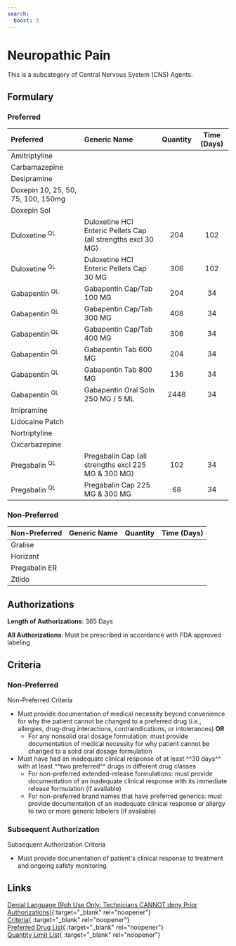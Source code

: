 ```yaml
---
search:
  boost: 3
---
```


# Neuropathic Pain

This is a subcategory of Central Nervous System (CNS) Agents.

## Formulary

### Preferred

| Preferred                          | Generic Name                                                  | Quantity | Time (Days) |
| :--------------------------------- | :------------------------------------------------------------ | :------: | :---------: |
| Amitriptyline                      |                                                               |          |             |
| Carbamazepine                      |                                                               |          |             |
| Desipramine                        |                                                               |          |             |
| Doxepin 10, 25, 50, 75, 100, 150mg |                                                               |          |             |
| Doxepin Sol                        |                                                               |          |             |
| Duloxetine <sup>QL</sup>           | Duloxetine HCI Enteric Pellets Cap (all strengths excl 30 MG) |   204    |     102     |
| Duloxetine <sup>QL</sup>           | Duloxetine HCI Enteric Pellets Cap 30 MG                      |   306    |     102     |
| Gabapentin <sup>QL</sup>           | Gabapentin Cap/Tab 100 MG                                     |   204    |     34      |
| Gabapentin <sup>QL</sup>           | Gabapentin Cap/Tab 300 MG                                     |   408    |     34      |
| Gabapentin <sup>QL</sup>           | Gabapentin Cap/Tab 400 MG                                     |   306    |     34      |
| Gabapentin <sup>QL</sup>           | Gabapentin Tab 600 MG                                         |   204    |     34      |
| Gabapentin <sup>QL</sup>           | Gabapentin Tab 800 MG                                         |   136    |     34      |
| Gabapentin <sup>QL</sup>           | Gabapentin Oral Soln 250 MG / 5 ML                            |   2448   |     34      |
| Imipramine                         |                                                               |          |             |
| Lidocaine Patch                    |                                                               |          |             |
| Nortriptyline                      |                                                               |          |             |
| Oxcarbazepine                      |                                                               |          |             |
| Pregabalin <sup>QL</sup>           | Pregabalin Cap (all strengths excl 225 MG & 300 MG)           |   102    |     34      |
| Pregabalin <sup>QL</sup>           | Pregabalin Cap 225 MG & 300 MG                                |    68    |     34      |

### Non-Preferred

| Non-Preferred | Generic Name | Quantity | Time (Days) |
| :------------ | :----------- | :------: | :---------: |
| Gralise       |              |          |             |
| Horizant      |              |          |             |
| Pregabalin ER |              |          |             |
| Ztlido        |              |          |             |

## Authorizations

**Length of Authorizations**: 365 Days

**All Authorizations**: Must be prescribed in accordance with FDA approved labeling

## Criteria

### Non-Preferred

Non-Preferred Criteria

- Must provide documentation of medical necessity beyond convenience for why the patient cannot be changed to a preferred drug (i.e., allergies, drug-drug interactions, contraindications, or intolerances) **OR**
    - For any nonsolid oral dosage formulation: must provide documentation of medical necessity for why patient cannot be changed to a solid oral dosage formulation
- Must have had an inadequate clinical response of at least ^^30 days^^ with at least ^^two preferred^^ drugs in different drug classes
    - For non-preferred extended-release formulations: must provide documentation of an inadequate clinical response with its immediate release formulation (if available)
    - For non-preferred brand names that have preferred generics: must provide documentation of an inadequate clinical response or allergy to two or more generic labelers (if available)

### Subsequent Authorization

Subsequent Authorization Criteria

- Must provide documentation of patient's clinical response to treatment and ongoing safety monitoring

## Links

[Denial Language (Rph Use Only: Technicians CANNOT deny Prior Authorizations)](https://mygainwell-my.sharepoint.com.mcas.ms/:w:/r/personal/rachel_carpenter_gainwelltechnologies_com/_layouts/15/Doc.aspx?sourcedoc=%7BE78364D9-082C-41C5-9902-8F8AC94900ED%7D&file=Denial%20Language%20Updated%2002062023.docx&mobileredirect=true&action=embedview&wdStartOn=34&cid=f4472ece-6d4f-4694-b0c5-c150a2f53fea){:target="_blank" rel="noopener"} </br>
[Criteria](https://medicaid.ohio.gov/static/PHM/drug-coverage/20230701+UPDL+Criteria+_v1_FINAL.approved.pdf#page=44){ :target="_blank" rel="noopener"} </br>
[Preferred Drug List](https://medicaid.ohio.gov/static/PHM/drug-coverage/20230701_UPDL_FINAL_ODM.approved.v2.pdf#page=17){ :target="_blank" rel="noopener"} </br>
[Quantity Limit List](https://pharmacy.medicaid.ohio.gov/sites/default/files/20230101_Ohio_Medicaid_Quantity_Document_APPROVED.pdf){ :target="_blank" rel="noopener"}
